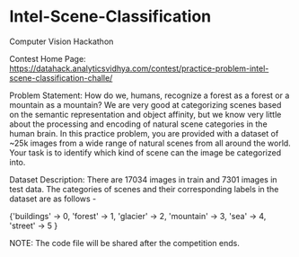 # Intel-Scene-Classification
Computer Vision Hackathon

Contest Home Page: https://datahack.analyticsvidhya.com/contest/practice-problem-intel-scene-classification-challe/

Problem Statement:
How do we, humans, recognize a forest as a forest or a mountain as a mountain? We are very good at categorizing scenes based on the semantic representation and object affinity, but we know very little about the processing and encoding of natural scene categories in the human brain. In this practice problem, you are provided with a dataset of ~25k images from a wide range of natural scenes from all around the world. Your task is to identify which kind of scene can the image be categorized into.

Dataset Description:
There are 17034 images in train and 7301 images in test data. The categories of scenes and their corresponding labels in the dataset are as follows -

{'buildings' -> 0, 
'forest' -> 1,
'glacier' -> 2,
'mountain' -> 3,
'sea' -> 4,
'street' -> 5 }

NOTE:
The code file will be shared after the competition ends.
